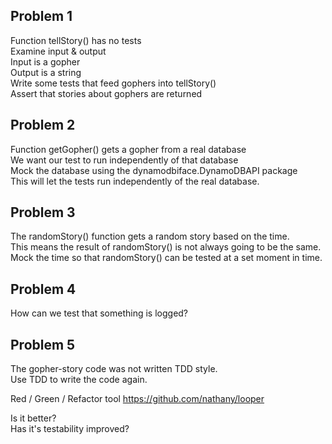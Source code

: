
Problem 1  
-----------  
Function tellStory() has no tests  
Examine input & output  
Input is a gopher  
Output is a string  
Write some tests that feed gophers into tellStory()  
Assert that stories about gophers are returned  
  
Problem 2  
-----------  
Function getGopher() gets a gopher from a real database  
We want our test to run independently of that database  
Mock the database using the dynamodbiface.DynamoDBAPI package  
This will let the tests run independently of the real database.  
  
Problem 3  
-----------  
The randomStory() function gets a random story based on the time.  
This means the result of randomStory() is not always going to be the same.  
Mock the time so that randomStory() can be tested at a set moment in time.  

Problem 4
----------
How can we test that something is logged?
  
Problem 5  
-----------  
The gopher-story code was not written TDD style.  
Use TDD to write the code again.  

Red / Green / Refactor tool
https://github.com/nathany/looper

Is it better?  
Has it's testability improved?  